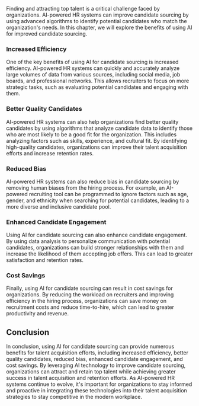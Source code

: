 



Finding and attracting top talent is a critical challenge faced by organizations. AI-powered HR systems can improve candidate sourcing by using advanced algorithms to identify potential candidates who match the organization's needs. In this chapter, we will explore the benefits of using AI for improved candidate sourcing.

### Increased Efficiency

One of the key benefits of using AI for candidate sourcing is increased efficiency. AI-powered HR systems can quickly and accurately analyze large volumes of data from various sources, including social media, job boards, and professional networks. This allows recruiters to focus on more strategic tasks, such as evaluating potential candidates and engaging with them.

### Better Quality Candidates

AI-powered HR systems can also help organizations find better quality candidates by using algorithms that analyze candidate data to identify those who are most likely to be a good fit for the organization. This includes analyzing factors such as skills, experience, and cultural fit. By identifying high-quality candidates, organizations can improve their talent acquisition efforts and increase retention rates.

### Reduced Bias

AI-powered HR systems can also reduce bias in candidate sourcing by removing human biases from the hiring process. For example, an AI-powered recruiting tool can be programmed to ignore factors such as age, gender, and ethnicity when searching for potential candidates, leading to a more diverse and inclusive candidate pool.

### Enhanced Candidate Engagement

Using AI for candidate sourcing can also enhance candidate engagement. By using data analysis to personalize communication with potential candidates, organizations can build stronger relationships with them and increase the likelihood of them accepting job offers. This can lead to greater satisfaction and retention rates.

### Cost Savings

Finally, using AI for candidate sourcing can result in cost savings for organizations. By reducing the workload on recruiters and improving efficiency in the hiring process, organizations can save money on recruitment costs and reduce time-to-hire, which can lead to greater productivity and revenue.

Conclusion
----------

In conclusion, using AI for candidate sourcing can provide numerous benefits for talent acquisition efforts, including increased efficiency, better quality candidates, reduced bias, enhanced candidate engagement, and cost savings. By leveraging AI technology to improve candidate sourcing, organizations can attract and retain top talent while achieving greater success in talent acquisition and retention efforts. As AI-powered HR systems continue to evolve, it's important for organizations to stay informed and proactive in integrating these technologies into their talent acquisition strategies to stay competitive in the modern workplace.
